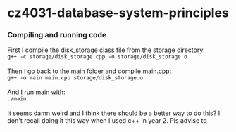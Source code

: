 # cz4031-database-system-principles
### Compiling and running code
First I compile the disk_storage class file from the storage directory: <br />
```g++ -c storage/disk_storage.cpp -o storage/disk_storage.o``` <br /><br />
Then I go back to the main folder and compile main.cpp: <br />
```g++ -o main main.cpp storage/disk_storage.o``` <br /><br />
And I run main with: <br />
```./main``` <br /><br />
It seems damn weird and I think there should be a better way to do this? I don't recall doing it this way when I used c++ in year 2. Pls advise tq
